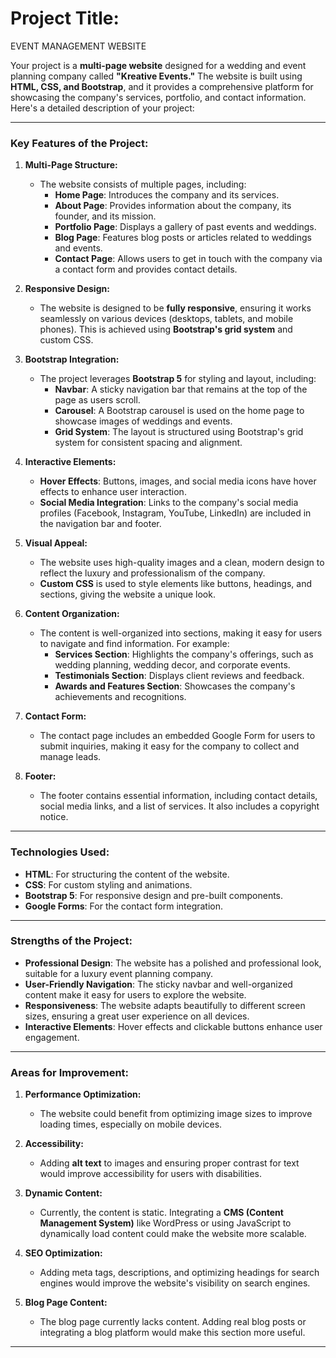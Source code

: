 # Project Title:

EVENT MANAGEMENT WEBSITE

Your project is a **multi-page website** designed for a wedding and event planning company called **"Kreative Events."** The website is built using **HTML, CSS, and Bootstrap**, and it provides a comprehensive platform for showcasing the company's services, portfolio, and contact information. Here's a detailed description of your project:

---

### **Key Features of the Project:**

1. **Multi-Page Structure:**
   - The website consists of multiple pages, including:
     - **Home Page**: Introduces the company and its services.
     - **About Page**: Provides information about the company, its founder, and its mission.
     - **Portfolio Page**: Displays a gallery of past events and weddings.
     - **Blog Page**: Features blog posts or articles related to weddings and events.
     - **Contact Page**: Allows users to get in touch with the company via a contact form and provides contact details.

2. **Responsive Design:**
   - The website is designed to be **fully responsive**, ensuring it works seamlessly on various devices (desktops, tablets, and mobile phones). This is achieved using **Bootstrap's grid system** and custom CSS.

3. **Bootstrap Integration:**
   - The project leverages **Bootstrap 5** for styling and layout, including:
     - **Navbar**: A sticky navigation bar that remains at the top of the page as users scroll.
     - **Carousel**: A Bootstrap carousel is used on the home page to showcase images of weddings and events.
     - **Grid System**: The layout is structured using Bootstrap's grid system for consistent spacing and alignment.

4. **Interactive Elements:**
   - **Hover Effects**: Buttons, images, and social media icons have hover effects to enhance user interaction.
   - **Social Media Integration**: Links to the company's social media profiles (Facebook, Instagram, YouTube, LinkedIn) are included in the navigation bar and footer.

5. **Visual Appeal:**
   - The website uses high-quality images and a clean, modern design to reflect the luxury and professionalism of the company.
   - **Custom CSS** is used to style elements like buttons, headings, and sections, giving the website a unique look.

6. **Content Organization:**
   - The content is well-organized into sections, making it easy for users to navigate and find information. For example:
     - **Services Section**: Highlights the company's offerings, such as wedding planning, wedding decor, and corporate events.
     - **Testimonials Section**: Displays client reviews and feedback.
     - **Awards and Features Section**: Showcases the company's achievements and recognitions.

7. **Contact Form:**
   - The contact page includes an embedded Google Form for users to submit inquiries, making it easy for the company to collect and manage leads.

8. **Footer:**
   - The footer contains essential information, including contact details, social media links, and a list of services. It also includes a copyright notice.

---

### **Technologies Used:**
- **HTML**: For structuring the content of the website.
- **CSS**: For custom styling and animations.
- **Bootstrap 5**: For responsive design and pre-built components.
- **Google Forms**: For the contact form integration.

---

### **Strengths of the Project:**
- **Professional Design**: The website has a polished and professional look, suitable for a luxury event planning company.
- **User-Friendly Navigation**: The sticky navbar and well-organized content make it easy for users to explore the website.
- **Responsiveness**: The website adapts beautifully to different screen sizes, ensuring a great user experience on all devices.
- **Interactive Elements**: Hover effects and clickable buttons enhance user engagement.

---

### **Areas for Improvement:**
1. **Performance Optimization:**
   - The website could benefit from optimizing image sizes to improve loading times, especially on mobile devices.
   
2. **Accessibility:**
   - Adding **alt text** to images and ensuring proper contrast for text would improve accessibility for users with disabilities.

3. **Dynamic Content:**
   - Currently, the content is static. Integrating a **CMS (Content Management System)** like WordPress or using JavaScript to dynamically load content could make the website more scalable.

4. **SEO Optimization:**
   - Adding meta tags, descriptions, and optimizing headings for search engines would improve the website's visibility on search engines.

5. **Blog Page Content:**
   - The blog page currently lacks content. Adding real blog posts or integrating a blog platform would make this section more useful.

---



